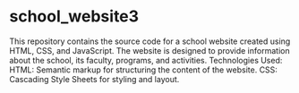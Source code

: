 # school_website3
This repository contains the source code for a school website created using HTML, CSS, and JavaScript. The website is designed to provide information about the school, its faculty, programs, and activities.   Technologies Used: HTML: Semantic markup for structuring the content of the website. CSS: Cascading Style Sheets for styling and layout. 
